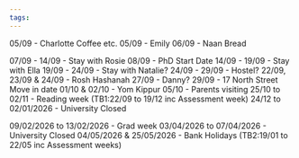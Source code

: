 ```yaml
---
tags:
---
```

05/09 - Charlotte Coffee etc.
05/09 - Emily 
06/09 - Naan Bread

07/09 - 14/09 - Stay with Rosie
08/09 - PhD Start Date
14/09 - 19/09 - Stay with Ella 
19/09 - 24/09 - Stay with Natalie?
24/09 - 29/09 - Hostel?
22/09, 23/09 & 24/09 - Rosh Hashanah 
27/09 - Danny?
29/09 - 17 North Street Move in date
01/10 & 02/10 - Yom Kippur
05/10 - Parents visiting
25/10 to 02/11 - Reading week
(TB1:22/09 to 19/12 inc Assessment week)
24/12 to 02/01/2026 - University Closed

09/02/2026 to 13/02/2026 - Grad week
03/04/2026 to 07/04/2026 - University Closed
04/05/2026 & 25/05/2026 - Bank Holidays
(TB2:19/01 to 22/05 inc Assessment weeks)
